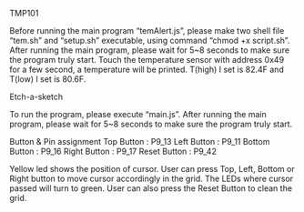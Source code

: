 ﻿TMP101

Before running the main program “temAlert.js”, please make two shell file “tem.sh” and “setup.sh” executable, using command “chmod +x script.sh”. After running the main program, please wait for 5~8 seconds to make sure the program truly start. Touch the temperature sensor with address 0x49 for a few second, a temperature will be printed. T(high) I set is 82.4F and T(low) I set is 80.6F. 

Etch-a-sketch

To run the program, please execute “main.js”. After running the main program, please wait for 5~8 seconds to make sure the program truly start. 

Button & Pin assignment
Top Button	  : P9_13
Left Button	  : P9_11
Bottom Button : P9_16
Right Button  : P9_17
Reset Button  : P9_42

Yellow led shows the position of cursor. User can press Top, Left, Bottom or Right button to move cursor accordingly in the grid. The LEDs where cursor passed will turn to green. User can also press the Reset Button to clean the grid.
